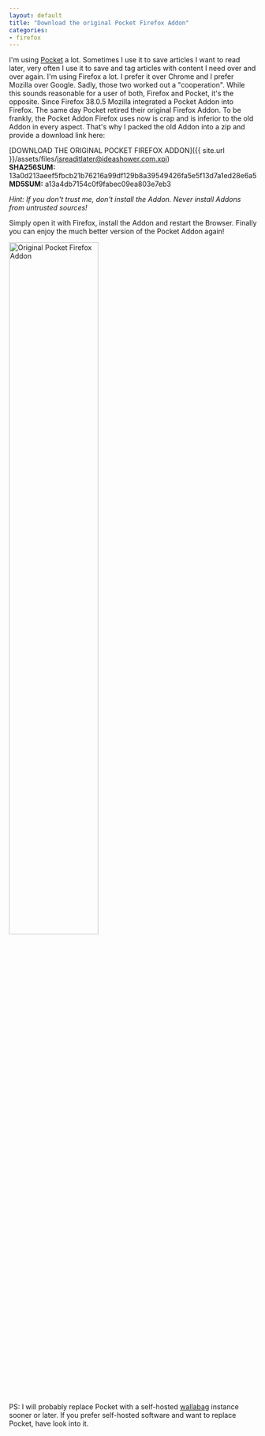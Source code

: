 ```yaml
---
layout: default
title: "Download the original Pocket Firefox Addon"
categories:
- firefox
---
```


I'm using [Pocket](https://getpocket.com/) a lot. Sometimes I use it to save articles I want to read later, very often I use it to save and tag articles with content I need over and over again. I'm using Firefox a lot. I prefer it over Chrome and I prefer Mozilla over Google. Sadly, those two worked out a "cooperation". While this sounds reasonable for a user of both, Firefox and Pocket, it's the opposite. Since Firefox 38.0.5 Mozilla integrated a Pocket Addon into Firefox. The same day Pocket retired their original Firefox Addon. To be frankly, the Pocket Addon Firefox uses now is crap and is inferior to the old Addon in every aspect. That's why I packed the old Addon into a zip and provide a download link here:

[DOWNLOAD THE ORIGINAL POCKET FIREFOX ADDON]({{ site.url }}/assets/files/isreaditlater@ideashower.com.xpi)  
**SHA256SUM:** 13a0d213aeef5fbcb21b76216a99df129b8a39549426fa5e5f13d7a1ed28e6a5  
**MD5SUM:** a13a4db7154c0f9fabec09ea803e7eb3

*Hint: If you don't trust me, don't install the Addon. Never install Addons from untrusted sources!*

Simply open it with Firefox, install the Addon and restart the Browser. Finally you can enjoy the much better version of the Pocket Addon again!

<a href="{{site.url}}/assets/images/2016/2016-01-18-original-pocket-firefox-addon.png"><img src="{{site.url}}/assets/images/2016/2016-01-18-original-pocket-firefox-addon.png" alt="Original Pocket Firefox Addon" style="width: 60%;"></a>

PS: I will probably replace Pocket with a self-hosted [wallabag](https://www.wallabag.org/) instance sooner or later. If you prefer self-hosted software and want to replace Pocket, have look into it.
